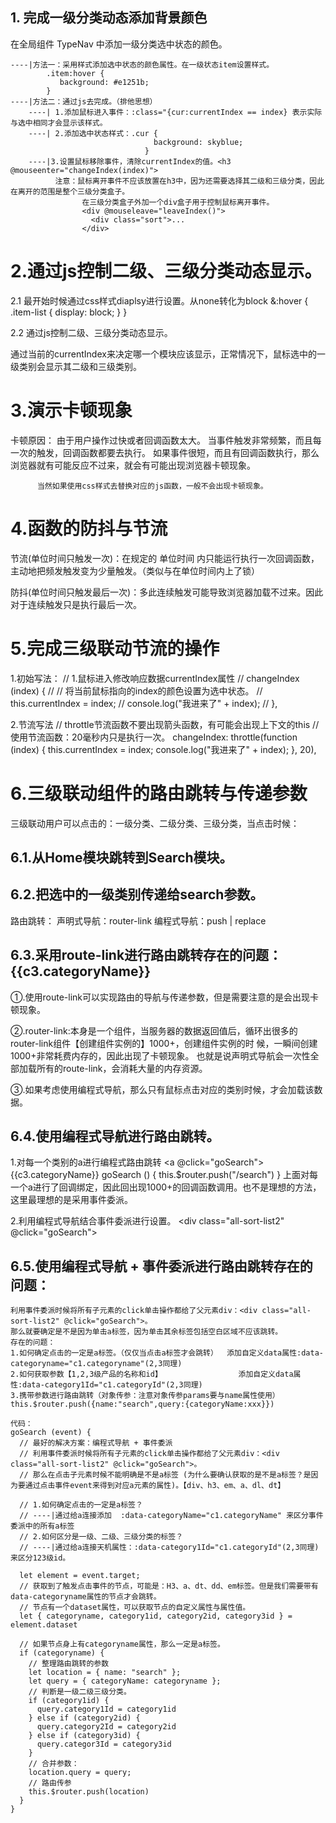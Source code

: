 ## 1. 完成一级分类动态添加背景颜色
   在全局组件 TypeNav 中添加一级分类选中状态的颜色。
    
    ----|方法一：采用样式添加选中状态的颜色属性。在一级状态item设置样式。
            .item:hover {
               background: #e1251b;
            }
    ----|方法二：通过js去完成。（排他思想）
        ----| 1.添加鼠标进入事件：:class="{cur:currentIndex == index} 表示实际与选中相同才会显示该样式。
        ----| 2.添加选中状态样式：.cur {
                                    background: skyblue;
                                  }
        ----|3.设置鼠标移除事件，清除currentIndex的值。<h3 @mouseenter="changeIndex(index)">
              注意：鼠标离开事件不应该放置在h3中，因为还需要选择其二级和三级分类，因此在离开的范围是整个三级分类盒子。
                    在三级分类盒子外加一个div盒子用于控制鼠标离开事件。
                    <div @mouseleave="leaveIndex()">
                      <div class="sort">...
                    </div>

# 2.通过js控制二级、三级分类动态显示。

  2.1 最开始时候通过css样式diaplsy进行设置。从none转化为block
        &:hover {
          .item-list {
            display: block;
          }
        }
  
  2.2 通过js控制二级、三级分类动态显示。
      <div class=" item-list clearfix" :style="{display:currentIndex == index?'block':'none'}">
      通过当前的currentIndex来决定哪一个模块应该显示，正常情况下，鼠标选中的一级类别会显示其二级和三级类别。


# 3.演示卡顿现象
卡顿原因： 由于用户操作过快或者回调函数太大。
          当事件触发非常频繁，而且每一次的触发，回调函数都要去执行。
          如果事件很短，而且有回调函数执行，那么浏览器就有可能反应不过来，就会有可能出现浏览器卡顿现象。
           
          当然如果使用css样式去替换对应的js函数，一般不会出现卡顿现象。

# 4.函数的防抖与节流

节流(单位时间只触发一次)：在规定的 单位时间 内只能运行执行一次回调函数，主动地把频发触发变为少量触发。（类似与在单位时间内上了锁）

防抖(单位时间只触发最后一次)：多此连续触发可能导致浏览器加载不过来。因此对于连续触发只是执行最后一次。


# 5.完成三级联动节流的操作
1.初始写法：
 // 1.鼠标进入修改响应数据currentIndex属性
    // changeIndex (index) {
    //   // 将当前鼠标指向的index的颜色设置为选中状态。
    //   this.currentIndex = index;
    //   console.log("我进来了" + index);
    // },
  
2.节流写法
// throttle节流函数不要出现箭头函数，有可能会出现上下文的this
    // 使用节流函数：20毫秒内只是执行一次。
    changeIndex: throttle(function (index) {
      this.currentIndex = index;
      console.log("我进来了" + index);
    }, 20),

# 6.三级联动组件的路由跳转与传递参数 
三级联动用户可以点击的：一级分类、二级分类、三级分类，当点击时候：
## 6.1.从Home模块跳转到Search模块。
## 6.2.把选中的一级类别传递给search参数。

路由跳转：
声明式导航：router-link
编程式导航：push | replace

## 6.3.采用route-link进行路由跳转存在的问题：  <router-link to="search">{{c3.categoryName}}</router-link>
  
  ①.使用route-link可以实现路由的导航与传递参数，但是需要注意的是会出现卡顿现象。
  
  ②.router-link:本身是一个组件，当服务器的数据返回值后，循环出很多的router-link组件【创建组件实例的】1000+，创建组件实例的时   候，一瞬间创建1000+非常耗费内存的，因此出现了卡顿现象。
  也就是说声明式导航会一次性全部加载所有的route-link，会消耗大量的内存资源。
  
  ③.如果考虑使用编程式导航，那么只有鼠标点击对应的类别时候，才会加载该数据。

## 6.4.使用编程式导航进行路由跳转。
  1.对每一个类别的a进行编程式路由跳转 
      <a @click="goSearch">{{c3.categoryName}}</a>
      goSearch () {
        this.$router.push("/search")
      }
  上面对每一个a进行了回调绑定，因此回出现1000+的回调函数调用。也不是理想的方法，这里最理想的是采用事件委派。

  2.利用编程式导航结合事件委派进行设置。
     <div class="all-sort-list2" @click="goSearch"> 

## 6.5.使用编程式导航 + 事件委派进行路由跳转存在的问题：
    利用事件委派时候将所有子元素的click单击操作都给了父元素div：<div class="all-sort-list2" @click="goSearch">。
    那么就要确定是不是因为单击a标签，因为单击其余标签包括空白区域不应该跳转。
    存在的问题：
    1.如何确定点击的一定是a标签。（仅仅当点击a标签才会跳转）  添加自定义data属性:data-categoryname="c1.categoryname"(2,3同理)
    2.如何获取参数【1,2,3级产品的名称和id】                 添加自定义data属性:data-category1Id="c1.categoryId"(2,3同理)
    3.携带参数进行路由跳转（对象传参：注意对象传参params要与name属性使用）
    this.$router.push({name:"search",query:{categoryName:xxx}})

    代码：
    goSearch (event) {
      // 最好的解决方案：编程式导航 + 事件委派
      // 利用事件委派时候将所有子元素的click单击操作都给了父元素div：<div class="all-sort-list2" @click="goSearch">。
      // 那么在点击子元素时候不能明确是不是a标签 (为什么要确认获取的是不是a标签？是因为要通过点击事件event来得到对应a元素的属性)。【div、h3、em、a、dl、dt】

      // 1.如何确定点击的一定是a标签？    
      // ----|通过给a连接添加  :data-categoryName="c1.categoryName" 来区分事件委派中的所有a标签
      // 2.如何区分是一级、二级、三级分类的标签？
      // ----|通过给a连接天机属性：:data-category1Id="c1.categoryId"(2,3同理) 来区分123级id。

      let element = event.target;
      // 获取到了触发点击事件的节点，可能是：H3、a、dt、dd、em标签。但是我们需要带有data-categoryname属性的节点才会跳转。
      // 节点有一个dataset属性，可以获取节点的自定义属性与属性值。
      let { categoryname, category1id, category2id, category3id } = element.dataset

      // 如果节点身上有categoryname属性，那么一定是a标签。
      if (categoryname) {
        // 整理路由跳转的参数
        let location = { name: "search" };
        let query = { categoryName: categoryname };
        // 判断是一级二级三级分类。
        if (category1id) {
          query.category1Id = category1id
        } else if (category2id) {
          query.category2Id = category2id
        } else if (category3id) {
          query.categor3Id = category3id
        }
        // 合并参数：
        location.query = query;
        // 路由传参
        this.$router.push(location)
      }
    }

